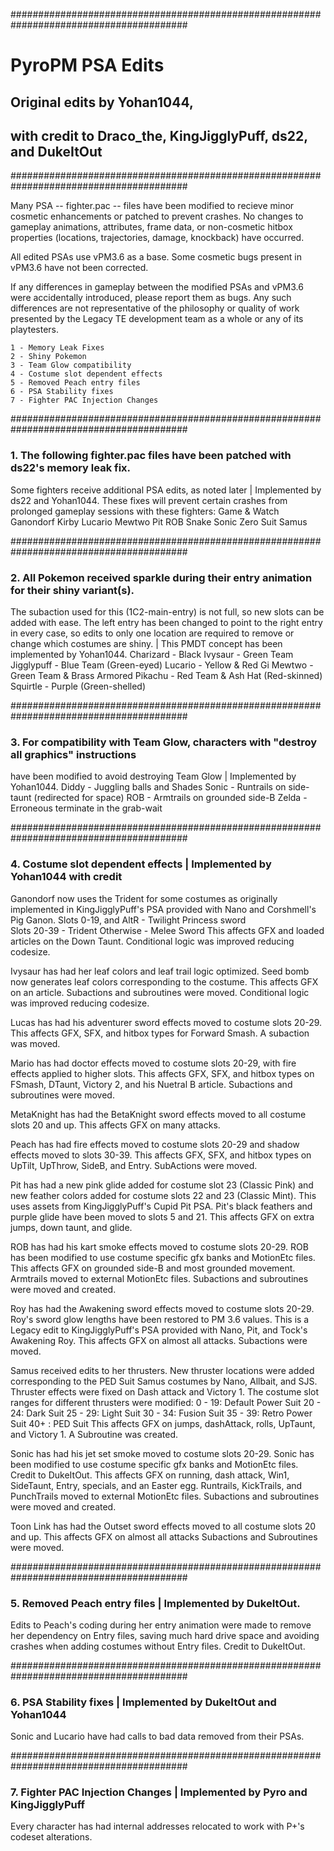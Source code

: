 
########################################################################################
# PyroPM PSA Edits
## Original edits by Yohan1044,
## with credit to Draco_the, KingJigglyPuff, ds22, and DukeItOut
########################################################################################

Many PSA -- fighter.pac -- files have been modified to recieve minor cosmetic enhancements
or patched to prevent crashes. No changes to gameplay animations, attributes, frame data,
or non-cosmetic hitbox properties (locations, trajectories, damage, knockback) have occurred.

All edited PSAs use vPM3.6 as a base. Some cosmetic bugs present in vPM3.6 have not
been corrected.

If any differences in gameplay between the modified PSAs and vPM3.6 were accidentally
introduced, please report them as bugs. Any such differences are not representative of
the philosophy or quality of work presented by the Legacy TE development team as a
whole or any of its playtesters.

	1 - Memory Leak Fixes
	2 - Shiny Pokemon
	3 - Team Glow compatibility
	4 - Costume slot dependent effects
	5 - Removed Peach entry files
	6 - PSA Stability fixes
	7 - Fighter PAC Injection Changes

########################################################################################
### 1. The following fighter.pac files have been patched with ds22's memory leak fix.
Some fighters receive additional PSA edits, as noted later | Implemented by ds22 and Yohan1044.
These fixes will prevent certain crashes from prolonged gameplay sessions with these fighters:
	Game & Watch
	Ganondorf
	Kirby
	Lucario
	Mewtwo
	Pit
	ROB
	Snake
	Sonic
	Zero Suit Samus

########################################################################################
### 2. All Pokemon received sparkle during their entry animation for their shiny variant(s).
The subaction used for this (1C2-main-entry) is not full, so new slots can be added
with ease. The left entry has been changed to point to the right entry in every case,
so edits to only one location are required to remove or change which costumes are shiny.
  | This PMDT concept has been implemented by Yohan1044.
	Charizard - Black
	Ivysaur - Green Team
	Jigglypuff - Blue Team (Green-eyed)
	Lucario - Yellow & Red Gi
	Mewtwo - Green Team & Brass Armored
	Pikachu - Red Team & Ash Hat (Red-skinned)
	Squirtle - Purple (Green-shelled)

########################################################################################
### 3. For compatibility with Team Glow, characters with "destroy all graphics" instructions
have been modified to avoid destroying Team Glow | Implemented by Yohan1044.
	Diddy - Juggling balls and Shades
	Sonic - Runtrails on side-taunt (redirected for space)
	ROB   - Armtrails on grounded side-B 
	Zelda - Erroneous terminate in the grab-wait

########################################################################################
### 4. Costume slot dependent effects | Implemented by Yohan1044 with credit

Ganondorf now uses the Trident for some costumes as originally implemented in
KingJigglyPuff's PSA provided with Nano and Corshmell's Pig Ganon.
		Slots 0-19, and AltR 	- Twilight Princess sword	
		Slots 20-39 		- Trident
		Otherwise		- Melee Sword
	This affects GFX and loaded articles on the Down Taunt.
	Conditional logic was improved reducing codesize.

Ivysaur has had her leaf colors and leaf trail logic optimized. Seed bomb now generates 
leaf colors corresponding to the costume.
	This affects GFX on an article.
	Subactions and subroutines were moved.
	Conditional logic was improved reducing codesize.

Lucas has had his adventurer sword effects moved to costume slots 20-29.
	This affects GFX, SFX, and hitbox types for Forward Smash.
	A subaction was moved.

Mario has had doctor effects moved to costume slots 20-29, with fire effects applied to higher slots.
	This affects GFX, SFX, and hitbox types on FSmash, DTaunt, Victory 2, and his Nuetral B article.
	Subactions and subroutines were moved.

MetaKnight has had the BetaKnight sword effects moved to all costume slots 20 and up.
	This affects GFX on many attacks.

Peach has had fire effects moved to costume slots 20-29 and shadow effects moved to slots 30-39.
	This affects GFX, SFX, and hitbox types on UpTilt, UpThrow, SideB, and Entry.
	SubActions were moved.

Pit has had a new pink glide added for costume slot 23 (Classic Pink) and new feather colors added
for costume slots 22 and 23 (Classic Mint). This uses assets from KingJigglyPuff's Cupid Pit PSA.
Pit's black feathers and purple glide have been moved to slots 5 and 21.
	This affects GFX on extra jumps, down taunt, and glide.

ROB has had his kart smoke effects moved to costume slots 20-29.
ROB has been modified to use costume specific gfx banks and MotionEtc files.
	This affects GFX on grounded side-B and most grounded movement.
	Armtrails moved to external MotionEtc files.
	Subactions and subroutines were moved and created.

Roy has had the Awakening sword effects moved to costume slots 20-29. Roy's sword glow lengths have
been restored to PM 3.6 values. This is a Legacy edit to KingJigglyPuff's PSA provided with
Nano, Pit, and Tock's Awakening Roy.
	This affects GFX on almost all attacks.
	Subactions were moved.

Samus received edits to her thrusters. New thruster locations were added corresponding to the
PED Suit Samus costumes by Nano, Allbait, and SJS. Thruster effects were fixed on Dash attack
and Victory 1. The costume slot ranges for different thrusters were modified:
		0 - 19: Default Power Suit
		20 - 24: Dark Suit
		25 - 29: Light Suit
		30 - 34: Fusion Suit
		35 - 39: Retro Power Suit
		40+ :	 PED Suit
	This affects GFX on jumps, dashAttack, rolls, UpTaunt, and Victory 1.
	A Subroutine was created.

Sonic has had his jet set smoke moved to costume slots 20-29.
Sonic has been modified to use costume specific gfx banks and MotionEtc files. Credit to DukeItOut.
	This affects GFX on running, dash attack, Win1, SideTaunt, Entry, specials,
		and an Easter egg.
	Runtrails, KickTrails, and PunchTrails moved to external MotionEtc files.
	Subactions and subroutines were moved and created.


Toon Link has had the Outset sword effects moved to all costume slots 20 and up.
	This affects GFX on almost all attacks
	Subactions and Subroutines were moved.

########################################################################################
### 5. Removed Peach entry files | Implemented by DukeItOut.

Edits to Peach's coding during her entry animation were made to remove her dependency
on Entry files, saving much hard drive space and avoiding crashes when adding costumes
without Entry files. Credit to DukeItOut.

########################################################################################
### 6. PSA Stability fixes | Implemented by DukeItOut and Yohan1044

Sonic and Lucario have had calls to bad data removed from their PSAs.

########################################################################################
### 7. Fighter PAC Injection Changes | Implemented by Pyro and KingJigglyPuff

Every character has had internal addresses relocated to work with P+'s codeset alterations.
